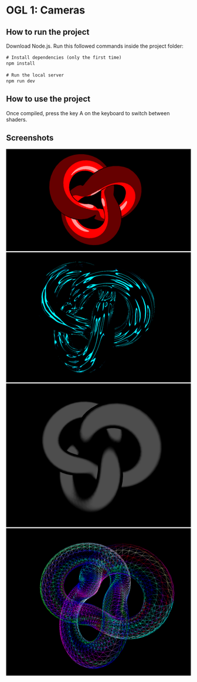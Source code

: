 # OGL 1: Cameras



## How to run the project

Download Node.js. Run this followed commands inside the project folder:

```
# Install dependencies (only the first time)
npm install

# Run the local server
npm run dev

```

## How to use the project
Once compiled, press the key A on the keyboard to switch between shaders.

## Screenshots
![Alt text](/screenshots/toonShader.png?raw=true "ScreenShot")
![Alt text](/screenshots/oilshader.png?raw=true "ScreenShot")
![Alt text](/screenshots/smokeshader.png?raw=true "ScreenShot")
![Alt text](/screenshots/rainbow.png?raw=true "ScreenShot")
